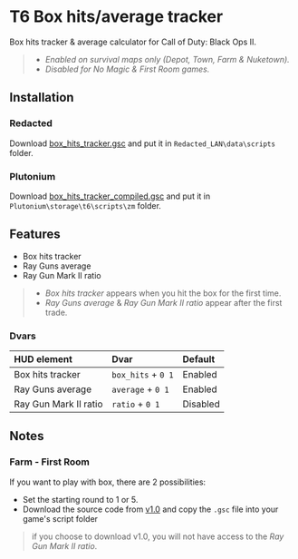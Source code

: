 # T6 Box hits/average tracker

Box hits tracker & average calculator for Call of Duty: Black Ops II.

> * *Enabled on survival maps only (Depot, Town, Farm & Nuketown).*
> * *Disabled for No Magic & First Room games.*

## Installation

### Redacted

Download [box_hits_tracker.gsc](https://github.com/SamRemix/box-hits-tracker/blob/main/box_hits_tracker.gsc) and put it in `Redacted_LAN\data\scripts` folder.

### Plutonium

Download [box_hits_tracker_compiled.gsc](https://github.com/SamRemix/box-hits-tracker/blob/main/box_hits_tracker_compiled.gsc) and put it in `Plutonium\storage\t6\scripts\zm` folder.

## Features

- Box hits tracker
- Ray Guns average
- Ray Gun Mark II ratio

> * *Box hits tracker* appears when you hit the box for the first time.
> * *Ray Guns average* & *Ray Gun Mark II ratio* appear after the first trade.

### Dvars

| HUD element           | Dvar               | Default  |
| :-------------------- | :----------------- | :------- |
| Box hits tracker      | `box_hits` + `0 1` | Enabled  |
| Ray Guns average      | `average` + `0 1`  | Enabled  |
| Ray Gun Mark II ratio | `ratio` + `0 1`    | Disabled |

## Notes

### Farm - First Room

If you want to play with box, there are 2 possibilities:

- Set the starting round to 1 or 5.
- Download the source code from [v1.0](https://github.com/SamRemix/box-hits-tracker/releases/tag/v1.0) and copy the `.gsc` file into your game's script folder

> if you choose to download v1.0, you will not have access to the *Ray Gun Mark II ratio*.